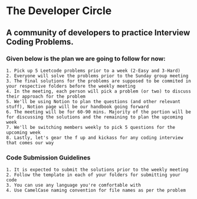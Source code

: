 # The Developer Circle

## A community of developers to practice Interview Coding Problems.

### Given below is the plan we are going to follow for now:
```
1. Pick up 5 Leetcode problems prior to a week (2-Easy and 3-Hard)
2. Everyone will solve the problems prior to the Sunday group meeting
3. The final solutions for the problems are supposed to be commited in your respective folders before the weekly meeting
4. In the meeting, each person will pick a problem (or two) to discuss their approach for the problem
5. We'll be using Notion to plan the questions (and other relevant stuff), Notion page will be our handbook going forward
6. The meeting will be for 60-90 mins. Majority of the portion will be for discussing the solutions and the remaining to plan the upcoming week
7. We'll be switching members weekly to pick 5 questions for the upcoming week
8. Lastly, let's gear the f up and kickass for any coding interview that comes our way
```

### Code Submission Guidelines
```
1. It is expected to submit the solutions prior to the weekly meeting
2. Follow the template in each of your folders for submitting your code
3. You can use any language you're comfortable with
4. Use CamelCase naming convention for file names as per the problem
```
